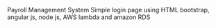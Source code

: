 Payroll Management System
Simple login page using HTML bootstrap, angular js, node js, AWS lambda and amazon RDS
